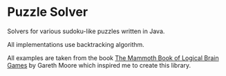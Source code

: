 # Puzzle Solver

Solvers for various sudoku-like puzzles written in Java.

All implementations use backtracking algorithm.

All examples are taken from the book [The Mammoth Book of Logical Brain Games](https://bookscouter.com/book/9780762459841) by Gareth Moore which inspired me to create this library.
